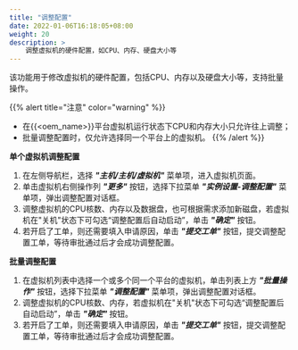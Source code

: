 ```yaml
---
title: "调整配置"
date: 2022-01-06T16:18:05+08:00
weight: 20
description: >
    调整虚拟机的硬件配置，如CPU、内存、硬盘大小等
---
```


该功能用于修改虚拟机的硬件配置，包括CPU、内存以及硬盘大小等，支持批量操作。

{{% alert title="注意" color="warning" %}}

- 在{{<oem_name>}}平台虚拟机运行状态下CPU和内存大小只允许往上调整；
- 批量调整配置时，仅允许选择同一个平台上的虚拟机。
{{% /alert %}}

**单个虚拟机调整配置**

1. 在左侧导航栏，选择 **_"主机/主机/虚拟机"_** 菜单项，进入虚拟机页面。
2. 单击虚拟机右侧操作列 **_"更多"_** 按钮，选择下拉菜单 **_"实例设置-调整配置"_** 菜单项，弹出调整配置对话框。
2. 调整虚拟机的CPU核数、内存以及数据盘，也可根据需求添加新磁盘，若虚拟机在"关机"状态下可勾选“调整配置后自动启动”，单击 **_"确定"_** 按钮。
3. 若开启了工单，则还需要填入申请原因，单击 **_"提交工单"_** 按钮，提交调整配置工单，等待审批通过后才会成功调整配置。

**批量调整配置**

1. 在虚拟机列表中选择一个或多个同一个平台的虚拟机，单击列表上方 **_"批量操作"_** 按钮，选择下拉菜单 **_"调整配置"_** 菜单项，弹出调整配置对话框。
2. 调整虚拟机的CPU核数、内存，若虚拟机在"关机"状态下可勾选“调整配置后自动启动”，单击 **_"确定"_** 按钮。
3. 若开启了工单，则还需要填入申请原因，单击 **_"提交工单"_** 按钮，提交调整配置工单，等待审批通过后才会成功调整配置。